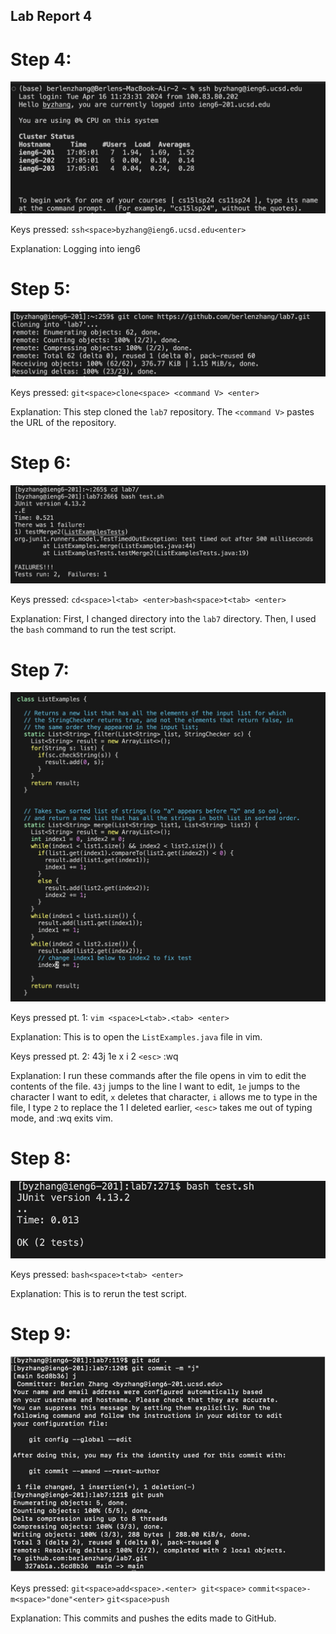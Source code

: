 ## Lab Report 4

# Step 4:

![Image](step4.jpg)

Keys pressed: `ssh<space>byzhang@ieng6.ucsd.edu<enter>`

Explanation: Logging into ieng6

# Step 5:

![Image](step5.jpg)

Keys pressed: `git<space>clone<space> <command V> <enter>`

Explanation: This step cloned the `lab7` repository. The `<command V>` pastes the URL of the repository.

# Step 6:

![Image](test6.jpg)

Keys pressed: `cd<space>l<tab> <enter>bash<space>t<tab> <enter>`

Explanation: First, I changed directory into the `lab7` directory. Then, I used the `bash` command to run the test script.

# Step 7:

![Image](step7new.jpg)

Keys pressed pt. 1: `vim <space>L<tab>.<tab> <enter>`

Explanation: This is to open the `ListExamples.java` file in vim.

Keys pressed pt. 2: 43j 1e x i 2 `<esc>` :wq 

Explanation: I run these commands after the file opens in vim to edit the contents of the file. `43j` jumps to the line I want to edit, `1e` jumps to the character I want to edit, `x` deletes that character, `i` allows me to type in the file, I type `2` to replace the 1 I deleted earlier, `<esc>` takes me out of typing mode, and :wq exits vim.

# Step 8: 

![Image](step8.jpg)

Keys pressed: `bash<space>t<tab> <enter>`

Explanation: This is to rerun the test script.

# Step 9:

![Image](push.jpg)

Keys pressed: `git<space>add<space>.<enter> git<space>` `commit<space>-m<space>"done"<enter>` `git<space>push`

Explanation: This commits and pushes the edits made to GitHub.
